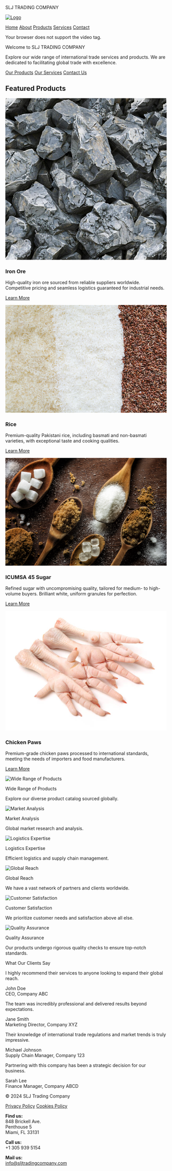 SLJ TRADING COMPANY        

[![Logo](https://sljtradingcompany.b-cdn.net/SLJ-logo.png)](index.html)

[Home](index.html) [About](about.html) [Products](products.html) [Services](services.html) [Contact](contact.html)

 Your browser does not support the video tag.

Welcome to SLJ TRADING COMPANY

Explore our wide range of international trade services and products. We are dedicated to facilitating global trade with excellence.

[Our Products](products.html) [Our Services](services.html) [Contact Us](contact.html)

Featured Products
-----------------

![Iron Ore](iron-ore.jpg)

### Iron Ore

High-quality iron ore sourced from reliable suppliers worldwide. Competitive pricing and seamless logistics guaranteed for industrial needs.

[Learn More](iron-ore.html)

![Rice](rice.jpg)

### Rice

Premium-quality Pakistani rice, including basmati and non-basmati varieties, with exceptional taste and cooking qualities.

[Learn More](rice.html)

![ICUMSA 45 Sugar](sugar-main.jpg)

### ICUMSA 45 Sugar

Refined sugar with uncompromising quality, tailored for medium- to high-volume buyers. Brilliant white, uniform granules for perfection.

[Learn More](sugar.html)

![Chicken Paws](chicken-products.jpg)

### Chicken Paws

Premium-grade chicken paws processed to international standards, meeting the needs of importers and food manufacturers.

[Learn More](chicken-paws.html)

![Wide Range of Products](https://sljtradingcompany.b-cdn.net/products.png)

Wide Range of Products

Explore our diverse product catalog sourced globally.

![Market Analysis](https://sljtradingcompany.b-cdn.net/chart.png)

Market Analysis

Global market research and analysis.

![Logistics Expertise](https://sljtradingcompany.b-cdn.net/ship.png)

Logistics Expertise

Efficient logistics and supply chain management.

![Global Reach](https://sljtradingcompany.b-cdn.net/global.png)

Global Reach

We have a vast network of partners and clients worldwide.

![Customer Satisfaction](https://sljtradingcompany.b-cdn.net/customer.png)

Customer Satisfaction

We prioritize customer needs and satisfaction above all else.

![Quality Assurance](https://sljtradingcompany.b-cdn.net/quality.png)

Quality Assurance

Our products undergo rigorous quality checks to ensure top-notch standards.

  

What Our Clients Say

I highly recommend their services to anyone looking to expand their global reach.

  
John Doe  
CEO, Company ABC  

The team was incredibly professional and delivered results beyond expectations.

  

Jane Smith  
Marketing Director, Company XYZ

Their knowledge of international trade regulations and market trends is truly impressive.

  

Michael Johnson  
Supply Chain Manager, Company 123

Partnering with this company has been a strategic decision for our business.

  

Sarah Lee  
Finance Manager, Company ABCD

© 2024 SLJ Trading Company

[Privacy Policy](#) [Cookies Policy](#)

  
  

**Find us:**  
848 Brickell Ave.  
Penthouse 5  
Miami, FL 33131

**Call us:**  
+1 305 939 5154

**Mail us:**  
[info@sljtradingcompany.com](mailto:info@sljtradingcompany.com)
